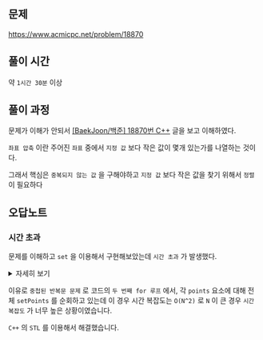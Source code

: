 ## 문제

https://www.acmicpc.net/problem/18870

## 풀이 시간

약 `1시간 30분` 이상

## 풀이 과정

문제가 이해가 안되서 [[BaekJoon/백준] 18870번 C++](https://hevton.tistory.com/437) 글을 보고 이해하였다.

`좌표 압축` 이란 주어진 `좌표` 중에서 `지정 값` 보다 작은 값이 몇개 있는가를 나열하는 것이다.

그래서 핵심은 `중복되지 않는 값` 을 구해야하고 `지정 값` 보다 작은 값을 찾기 위해서 `정렬` 이 필요하다

## 오답노트

### 시간 초과

문제를 이해하고 `set` 을 이용해서 구현해보았는데 `시간 초과` 가 발생했다.

<details>
    <summary>
        자세히 보기
    </summary>

```cpp
#include <iostream>
#include <set>
#include <vector>

using namespace std;

int main() {
  ios_base::sync_with_stdio(false);
  cin.tie(nullptr);

  int N;
  cin >> N;

  vector<int> points;
  set<int> setPoints;
  for (int i = 0; i < N; i++) {
    int v;
    cin >> v;
    points.push_back(v);
    setPoints.insert(v);
  }

  for (auto &v1 : points) {
    int index = 0;
    for (auto &v2 : setPoints) {
      if (v1 == v2) break;
      index++;
    }
    cout << index << " ";
    index = 0;
  }

  return 0;
}
```

</details>

이유로 `중첩된 반복문 문제` 로 코드의 `두 번째 for 루프` 에서, 각 `points` 요소에 대해 전체 `setPoints` 를 순회하고 있는데 이 경우 시간 복잡도는 `O(N^2)` 로 `N` 이 큰 경우 `시간 복잡도` 가 너무 높은 상황이였습니다.

`C++` 의 `STL` 를 이용해서 해결했습니다.
